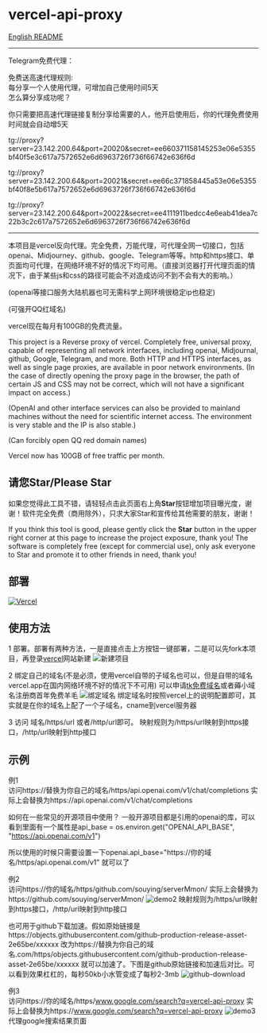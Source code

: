 # vercel-api-proxy
[English README](./README_EN.md)    

----------------------------------------------------------------------------------------------------------------------------------------------------------------  
Telegram免费代理：  

免费送高速代理规则:    
每分享一个人使用代理，可增加自己使用时间5天    
怎么算分享成功呢？      

你只需要把高速代理链接复制分享给需要的人，他开启使用后，你的代理免费使用时间就会自动增5天    

tg://proxy?server=23.142.200.64&port=20020&secret=ee660371158145253e06e5355bf40f5e3c617a7572652e6d6963726f736f66742e636f6d    

tg://proxy?server=23.142.200.64&port=20021&secret=ee66c371858445a53e06e5355bf40f8e5b617a7572652e6d6963726f736f66742e636f6d       

tg://proxy?server=23.142.200.64&port=20022&secret=ee4111911bedcc4e6eab41dea7c22b3c2c617a7572652e6d6963726f736f66742e636f6d    

----------------------------------------------------------------------------------------------------------------------------------------------------------------   

本项目是vercel反向代理。完全免费，万能代理，可代理全网一切接口，包括openai、Midjourney、github、google、Telegram等等。http和https接口、单页面均可代理，在网络环境不好的情况下均可用。（直接浏览器打开代理页面的情况下，由于某些js和css的路径可能会不对造成访问不到不会有大的影响。）     

(openai等接口服务大陆机器也可无需科学上网环境很稳定ip也稳定)    

(可强开QQ红域名)    

vercel现在每月有100GB的免费流量。 

This project is a Reverse proxy of vercel. Completely free, universal proxy, capable of representing all network interfaces, including openai, Midjournal, github, Google, Telegram, and more. Both HTTP and HTTPS interfaces, as well as single page proxies, are available in poor network environments. (In the case of directly opening the proxy page in the browser, the path of certain JS and CSS may not be correct, which will not have a significant impact on access.)    

(OpenAI and other interface services can also be provided to mainland machines without the need for scientific internet access. The environment is very stable and the IP is also stable.)     

(Can forcibly open QQ red domain names)    

Vercel now has 100GB of free traffic per month.   

## 请您Star/Please Star   

如果您觉得此工具不错，请轻轻点击此页面右上角**Star**按钮增加项目曝光度，谢谢！软件完全免费（商用除外），只求大家Star和宣传给其他需要的朋友，谢谢！   

If you think this tool is good, please gently click the **Star** button in the upper right corner at this page to increase the project exposure, thank you! The software is completely free (except for commercial use), only ask everyone to Star and promote it to other friends in need, thank you!    

## 部署
[![Vercel](https://vercel.com/button)](https://vercel.com/import/project?template=https://github.com/zhangjiabo0/vercel-api-proxy)


## 使用方法
1 部署。部署有两种方法，一是直接点击上方按钮一键部署，二是可以先fork本项目，再登录[vercel](https://vercel.com/)网站新建
![新建项目](img/newproject.png)

2 绑定自己的域名(不是必须，使用vercel自带的子域名也可以，但是自带的域名vercel.app在国内网络环境不好的情况下不可用) 可以申请[tk免费域名](http://www.dot.tk/)或者薅小域名注册商首年免费羊毛
![绑定域名](img/domain.png)
绑定域名时按照vercel上的说明配置即可，其实就是在你的域名上配了一个子域名，cname到vercel服务器

3 访问 域名/https/url  或者/http/url即可。
映射规则为/https/url映射到https接口，/http/url映射到http接口

## 示例
例1     
访问https://替换为你自己的域名/https/api.openai.com/v1/chat/completions 
实际上会替换为https://api.openai.com/v1/chat/completions

如何在一些常见的开源项目中使用？
一般开源项目都是引用的openai的库，可以看到里面有一个属性是api_base = os.environ.get("OPENAI_API_BASE", "https://api.openai.com/v1")

所以使用的时候只需要设置一下openai.api_base="https://你的域名/https/api.openai.com/v1" 就可以了

例2   
访问https://你的域名/https/github.com/souying/serverMmon/
实际上会替换为https://github.com/souying/serverMmon/
![demo2](img/demo2.png)
映射规则为/https/url映射到https接口，/http/url映射到http接口

也可用于github下载加速。假如原始链接是https://objects.githubusercontent.com/github-production-release-asset-2e65be/xxxxxx 
改为https://替换为你自己的域名.com/https/objects.githubusercontent.com/github-production-release-asset-2e65be/xxxxxx 就可以加速了。下图是github原始链接和加速后对比。可以看到效果杠杠的，每秒50kb小水管变成了每秒2-3mb
![github-download](img/github-download.png)

例3    
访问https://你的域名/https/www.google.com/search?q=vercel-api-proxy
实际上会替换为https://www.google.com/search?q=vercel-api-proxy
![demo3](img/demo3.png)
代理google搜索结果页面
